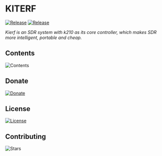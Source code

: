 # KITERF
[![Release](https://img.shields.io/github/release/ATmega8/kiterf.svg "release badge")](https://github.com/ATmega8/kiterf/releases/latest/ "release")
[![Release](https://img.shields.io/github/issues/ATmega8/kiterf.svg "issues badge")](https://github.com/ATmega8/kiterf/issues "issues")

_Kierf is an SDR system with k210 as its core controller, which makes SDR more intelligent, portable and cheap._

## Contents

![Contents](https://img.shields.io/github/repo-size/ATmega8/kiterf.svg)

## Donate

[![Donate](https://img.shields.io/badge/alipay-donate-yellow.svg)]()

## License

[![License](https://img.shields.io/github/license/ATmega8/kiterf.svg)](https://github.com/ATmega8/kiterf/)

## Contributing

![Stars](https://img.shields.io/github/stars/ATmega8/kiterf.svg?style=social)
